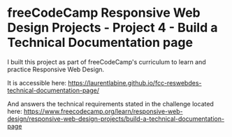 # freeCodeCamp Responsive Web Design Projects - Project 4 - Build a Technical Documentation page

I built this project as part of freeCodeCamp's curriculum to learn and practice Responsive Web Design.

It is accessible here: https://laurentlabine.github.io/fcc-reswebdes-technical-documentation-page/

And answers the technical requirements stated in the challenge located here: https://www.freecodecamp.org/learn/responsive-web-design/responsive-web-design-projects/build-a-technical-documentation-page

